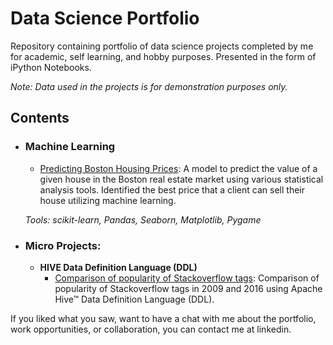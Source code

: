 # Data Science Portfolio
Repository containing portfolio of data science projects completed by me for academic, self learning, and hobby purposes. Presented in the form of iPython Notebooks.

_Note: Data used in the projects is for demonstration purposes only._

## Contents

- ### Machine Learning

	- [Predicting Boston Housing Prices](boston_housing.ipynb): A model to predict the value of a given house in the Boston real estate market using various statistical analysis tools. Identified the best price that a client can sell their house utilizing machine learning.

	_Tools: scikit-learn, Pandas, Seaborn, Matplotlib, Pygame_ 

	

- ### Micro Projects: 

	- __HIVE Data Definition Language (DDL)__
		- [Comparison of popularity of Stackoverflow tags](https://github.com/lsirse/Hive_DDL_Stackoverflow_tag_popularity/tree/master/Micro%20Projects/Stackoverflow_tag_popularity-Hive%20DDL): Comparison of popularity of Stackoverflow tags in 2009 and 2016 using Apache Hive™ Data Definition Language (DDL).

If you liked what you saw, want to have a chat with me about the portfolio, work opportunities, or collaboration, you can contact me at linkedin. 
